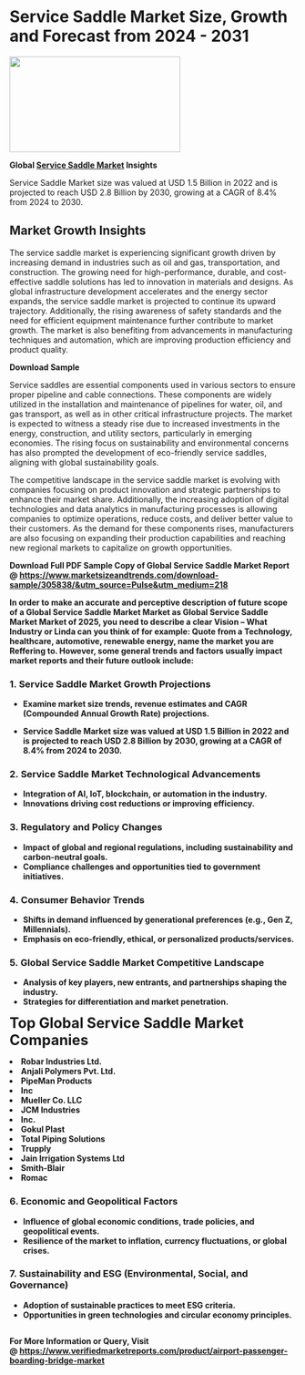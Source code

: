 <H1>Service Saddle Market Size, Growth and Forecast from 2024 - 2031</H1><img class="aligncenter size-medium wp-image-584254" src="https://thirdeyenews.in/wp-content/uploads/2024/09/Global-Market-Research-300x168.jpeg" alt="" width="300" height="168" /><p><strong>Global&nbsp;<a href="https://www.marketsizeandtrends.com/download-sample/305838/&amp;utm_source=Pulse&amp;utm_medium=218">Service Saddle Market</a> Insights</strong></p><p>Service Saddle Market size was valued at USD 1.5 Billion in 2022 and is projected to reach USD 2.8 Billion by 2030, growing at a CAGR of 8.4% from 2024 to 2030.</p><p><h2>Market Growth Insights</h2> <p>The service saddle market is experiencing significant growth driven by increasing demand in industries such as oil and gas, transportation, and construction. The growing need for high-performance, durable, and cost-effective saddle solutions has led to innovation in materials and designs. As global infrastructure development accelerates and the energy sector expands, the service saddle market is projected to continue its upward trajectory. Additionally, the rising awareness of safety standards and the need for efficient equipment maintenance further contribute to market growth. The market is also benefiting from advancements in manufacturing techniques and automation, which are improving production efficiency and product quality.</p> <p><strong>Download Sample</strong></p> <p>Service saddles are essential components used in various sectors to ensure proper pipeline and cable connections. These components are widely utilized in the installation and maintenance of pipelines for water, oil, and gas transport, as well as in other critical infrastructure projects. The market is expected to witness a steady rise due to increased investments in the energy, construction, and utility sectors, particularly in emerging economies. The rising focus on sustainability and environmental concerns has also prompted the development of eco-friendly service saddles, aligning with global sustainability goals.</p> <p>The competitive landscape in the service saddle market is evolving with companies focusing on product innovation and strategic partnerships to enhance their market share. Additionally, the increasing adoption of digital technologies and data analytics in manufacturing processes is allowing companies to optimize operations, reduce costs, and deliver better value to their customers. As the demand for these components rises, manufacturers are also focusing on expanding their production capabilities and reaching new regional markets to capitalize on growth opportunities.</p> <p><strong></p><p><span class=""><strong>Download Full PDF Sample Copy of Global Service Saddle Market Report</strong> @ <a href="https://www.marketsizeandtrends.com/download-sample/305838/&amp;utm_source=Pulse&amp;utm_medium=218" target="_blank">https://www.marketsizeandtrends.com/download-sample/305838/&amp;utm_source=Pulse&amp;utm_medium=218</a></span></p><p>In order to make an accurate and perceptive description of future scope of a Global&nbsp;Service Saddle Market Market as Global&nbsp;Service Saddle Market Market of 2025, you need to describe a clear Vision &ndash; What Industry or Linda can you think of for example: Quote from a Technology, healthcare, automotive, renewable energy, name the market you are Reffering to. However, some general trends and factors usually impact market reports and their future outlook include:</p><h3>1.&nbsp;<strong>Service Saddle Market Growth Projections</strong></h3><ul><li>Examine market size trends, revenue estimates and CAGR (Compounded Annual Growth Rate) projections.</li><li><p>Service Saddle Market size was valued at USD 1.5 Billion in 2022 and is projected to reach USD 2.8 Billion by 2030, growing at a CAGR of 8.4% from 2024 to 2030.</p></li></ul><h3>2.&nbsp;<strong>Service Saddle Market Technological Advancements</strong></h3><ul><li>Integration of AI, IoT, blockchain, or automation in the industry.</li><li>Innovations driving cost reductions or improving efficiency.</li></ul><h3>3.&nbsp;<strong>Regulatory and Policy Changes</strong></h3><ul><li>Impact of global and regional regulations, including sustainability and carbon-neutral goals.</li><li>Compliance challenges and opportunities tied to government initiatives.</li></ul><h3>4.&nbsp;<strong>Consumer Behavior Trends</strong></h3><ul><li>Shifts in demand influenced by generational preferences (e.g., Gen Z, Millennials).</li><li>Emphasis on eco-friendly, ethical, or personalized products/services.</li></ul><h3>5.&nbsp;<strong>Global Service Saddle Market Competitive Landscape</strong></h3><ul><li>Analysis of key players, new entrants, and partnerships shaping the industry.</li><li>Strategies for differentiation and market penetration.</li></ul><p data-pm-slice="1 1 []"><span style="color: inherit; font-family: inherit; font-size: 25px;">Top Global Service Saddle Market Companies</span></p><div class="" data-test-id=""><p><li>Robar Industries Ltd.</li><li> Anjali Polymers Pvt. Ltd.</li><li> PipeMan Products</li><li> Inc</li><li> Mueller Co. LLC</li><li> JCM Industries</li><li> Inc.</li><li> Gokul Plast</li><li> Total Piping Solutions</li><li> Trupply</li><li> Jain Irrigation Systems Ltd</li><li> Smith-Blair</li><li> Romac</li></p></div><h3>6.&nbsp;<strong>Economic and Geopolitical Factors</strong></h3><ul><li>Influence of global economic conditions, trade policies, and geopolitical events.</li><li>Resilience of the market to inflation, currency fluctuations, or global crises.</li></ul><h3>7.&nbsp;<strong>Sustainability and ESG (Environmental, Social, and Governance)</strong></h3><ul><li>Adoption of sustainable practices to meet ESG criteria.</li><li>Opportunities in green technologies and circular economy principles.</li></ul><h2><strong style="font-size: 14px;">For More Information or Query, Visit @&nbsp;</strong><a style="background-color: #ffffff; font-size: 14px;" href="https://www.marketsizeandtrends.com/report/service-saddle-market/" target="_blank">https://www.verifiedmarketreports.com/product/airport-passenger-boarding-bridge-market</a></h2>
